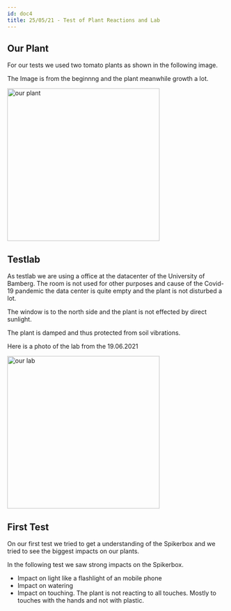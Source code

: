 ```yaml
---
id: doc4
title: 25/05/21 - Test of Plant Reactions and Lab
---
```


## Our Plant

For our tests we used two tomato plants as shown in the following image.

The Image is from the beginnng and the plant meanwhile growth a lot.

<img src="/img/Test01/ourplant.jpg" alt="our plant" width="350"/>

## Testlab

As testlab we are using a office at the datacenter of the University of Bamberg. The room is not used for other purposes and cause of the Covid-19 pandemic the data center is quite empty and the plant is not disturbed a lot.

The window is to the north side and the plant is not effected by direct sunlight.

The plant is damped and thus protected from soil vibrations.

Here is a photo of the lab from the 19.06.2021

<img src="/img/Test01/lab.jpg" alt="our lab" width="350"/>


## First Test

On our first test we tried to get a understanding of the Spikerbox and we tried to see the biggest impacts on our plants.

In the following test we saw strong impacts on the Spikerbox.

- Impact on light like a flashlight of an mobile phone
- Impact  on watering 
- Impact on touching. The plant is not reacting to all touches. Mostly to touches with the hands and not with plastic.


